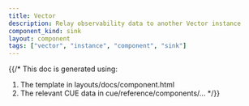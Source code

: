 ```yaml
---
title: Vector
description: Relay observability data to another Vector instance
component_kind: sink
layout: component
tags: ["vector", "instance", "component", "sink"]
---
```


{{/*
This doc is generated using:

1. The template in layouts/docs/component.html
2. The relevant CUE data in cue/reference/components/...
*/}}
